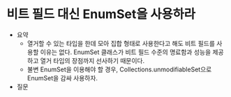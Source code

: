 # 비트 필드 대신 EnumSet을 사용하라

- 요약
  - 열거할 수 있는 타입을 한데 모아 집합 형태로 사용한다고 해도 비트 필드를 사용할 이유는 없다. EnumSet 클래스가 비트 필드 수준의 명료함과 성능을 제공하고 열거 타입의 장점까지 선사하기 때문이다.
  - 불변 EnumSet을 이용해야 할 경우, Collections.unmodifiableSet으로 EnumSet을 감싸 사용하자.
- 질문